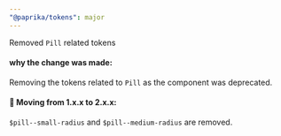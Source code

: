 ```yaml
---
"@paprika/tokens": major
---
```


Removed `Pill` related tokens

#### why the change was made:

Removing the tokens related to `Pill` as the component was deprecated.

#### 👷 Moving from 1.x.x to 2.x.x:

`$pill--small-radius` and `$pill--medium-radius` are removed.
